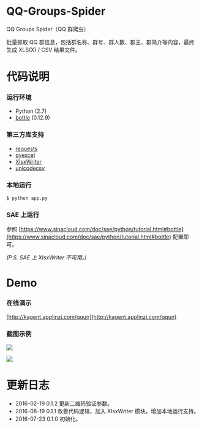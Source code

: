 # QQ-Groups-Spider
QQ Groups Spider（QQ 群爬虫）

批量抓取 QQ 群信息，包括群名称、群号、群人数、群主、群简介等内容，最终生成 XLS(X) / CSV 结果文件。

# 代码说明

### 运行环境

* Python (2.7)
* [bottle](http://bottlepy.org/) (0.12.9)

### 第三方库支持

* [requests](http://python-requests.org)
* [pyexcel](https://github.com/pyexcel/pyexcel)
* [XlsxWriter](https://github.com/jmcnamara/XlsxWriter)
* [unicodecsv](https://github.com/jdunck/python-unicodecsv)

### 本地运行

``` $ python app.py ```

### SAE 上运行

参照 [https://www.sinacloud.com/doc/sae/python/tutorial.html#bottle](https://www.sinacloud.com/doc/sae/python/tutorial.html#bottle) 配置即可。

*(P.S. SAE 上 XlsxWriter 不可用。)*

# Demo

### 在线演示

[http://kagent.applinzi.com/qqun](http://kagent.applinzi.com/qqun)

### 截图示例


![](http://7xslb5.com1.z0.glb.clouddn.com/QQ-Groups-Spider-Demo01.jpg)


![](http://7xslb5.com1.z0.glb.clouddn.com/QQ-Groups-Spider-Demo02.jpg)

# 更新日志

* 2016-02-19  0.1.2 更新二维码验证参数。
* 2016-08-19  0.1.1 改善代码逻辑，加入 XlsxWriter 模块，增加本地运行支持。
* 2016-07-23  0.1.0 初始化。
